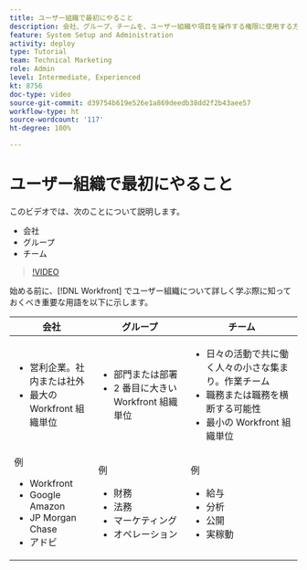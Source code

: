 ```yaml
---
title: ユーザー組織で最初にやること
description: 会社、グループ、チームを、ユーザー組織や項目を操作する権限に使用する方法を説明します。
feature: System Setup and Administration
activity: deploy
type: Tutorial
team: Technical Marketing
role: Admin
level: Intermediate, Experienced
kt: 8756
doc-type: video
source-git-commit: d39754b619e526e1a869deedb38dd2f2b43aee57
workflow-type: ht
source-wordcount: '117'
ht-degree: 100%

---
```


# ユーザー組織で最初にやること

このビデオでは、次のことについて説明します。

* 会社
* グループ
* チーム

>[!VIDEO](https://video.tv.adobe.com/v/335068/?quality=12)

始める前に、[!DNL Workfront] でユーザー組織について詳しく学ぶ際に知っておくべき重要な用語を以下に示します。

| 会社 | グループ | チーム |
| --- | --- | --- |
| <ul><li>営利企業。社内または社外</li><li>最大の Workfront 組織単位</li></ul> | <ul><li>部門または部署</li><li>2 番目に大きい Workfront 組織単位</li></ul> | <ul><li>日々の活動で共に働く人々の小さな集まり。作業チーム</li><li>職務または職務を横断する可能性</li><li>最小の Workfront 組織単位</li></ul> |
| 例 <ul><li>Workfront</li><li>Google Amazon</li><li>JP Morgan Chase</li><li>アドビ</li></ul> | 例 <ul><li>財務</li><li>法務</li><li>マーケティング</li><li>オペレーション</li></ul> | 例 <ul><li>給与</li><li>分析</li><li>公開</li><li>実稼動</li></ul> |



